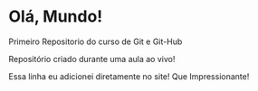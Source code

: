 # Olá, Mundo!
Primeiro Repositorio do curso de Git e Git-Hub

Repositório criado durante uma aula ao vivo!

Essa linha eu adicionei diretamente no site!
Que Impressionante!
